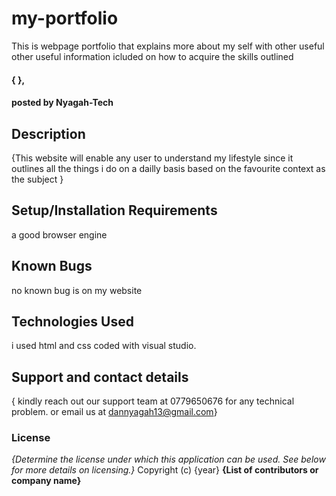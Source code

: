 # my-portfolio
This is webpage  portfolio that explains more about my self with other useful other useful information icluded on how to acquire the skills outlined
#### { },
#### posted  by Nyagah-Tech
## Description
{This website will enable any user to understand my lifestyle since it outlines all the things i do on a dailly basis based on the favourite context as the subject }
## Setup/Installation Requirements
a good browser engine
## Known Bugs
 no known bug is on my website
## Technologies Used
i used html and css coded with visual studio.
## Support and contact details
{ kindly reach out our support team at 0779650676 for any technical problem. or email us at dannyagah13@gmail.com}
### License
*{Determine the license under which this application can be used.  See below for more details on licensing.}*
Copyright (c) {year} **{List of contributors or company name}**
